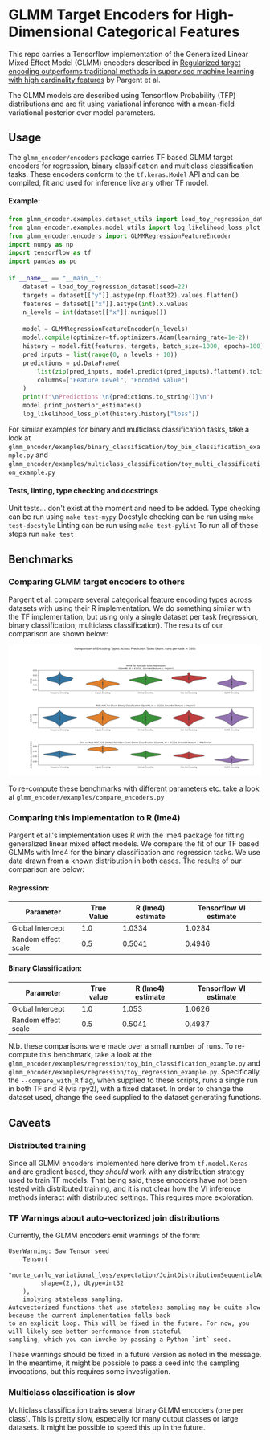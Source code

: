 # GLMM Target Encoders for High-Dimensional Categorical Features

This repo carries a Tensorflow implementation of the Generalized Linear Mixed Effect Model (GLMM) encoders described in
[Regularized target encoding outperforms traditional methods in supervised machine learning with high cardinality features](https://arxiv.org/pdf/2104.00629.pdf)
by Pargent et al.

The GLMM models are described using Tensorflow Probability (TFP) distributions and are fit
using variational inference with a mean-field variational posterior over model parameters.


## Usage

The `glmm_encoder/encoders` package carries TF based GLMM target encoders for regression, binary classification and 
multiclass classification tasks. These encoders conform to the `tf.keras.Model` API and can be compiled, fit and 
used for inference like any other TF model.

#### Example:

```python
from glmm_encoder.examples.dataset_utils import load_toy_regression_dataset
from glmm_encoder.examples.model_utils import log_likelihood_loss_plot
from glmm_encoder.encoders import GLMMRegressionFeatureEncoder
import numpy as np
import tensorflow as tf
import pandas as pd

if __name__ == "__main__":
    dataset = load_toy_regression_dataset(seed=22)
    targets = dataset[["y"]].astype(np.float32).values.flatten()
    features = dataset[["x"]].astype(int).x.values
    n_levels = int(dataset[["x"]].nunique())

    model = GLMMRegressionFeatureEncoder(n_levels)
    model.compile(optimizer=tf.optimizers.Adam(learning_rate=1e-2))
    history = model.fit(features, targets, batch_size=1000, epochs=100)
    pred_inputs = list(range(0, n_levels + 10))
    predictions = pd.DataFrame(
        list(zip(pred_inputs, model.predict(pred_inputs).flatten().tolist())),
        columns=["Feature Level", "Encoded value"]
    )
    print(f"\nPredictions:\n{predictions.to_string()}\n")
    model.print_posterior_estimates()
    log_likelihood_loss_plot(history.history["loss"])
```

For similar examples for binary and multiclass classification tasks, take a look at 
`glmm_encoder/examples/binary_classification/toy_bin_classification_example.py`
and `glmm_encoder/examples/multiclass_classification/toy_multi_classification_example.py`


#### Tests, linting, type checking and docstrings
Unit tests... don't exist at the moment and need to be added.
Type checking can be run using `make test-mypy`
Docstyle checking can be run using `make test-docstyle`
Linting can be run using `make test-pylint`
To run all of these steps run `make test`


## Benchmarks
### Comparing GLMM target encoders to others
Pargent et al. compare several categorical feature encoding types across datasets with using their R implementation. 
We do something similar with the TF implementation, but using only a single dataset per task (regression, 
binary classification, multiclass classification). The results of our comparison are shown below:

![Alt text](./Figure_1.png?raw=true "Figure 1.")

To re-compute these benchmarks with different parameters etc. take a look at `glmm_encoder/examples/compare_encoders.py`

### Comparing this implementation to R (lme4)
Pargent et al.'s implementation uses R with the lme4 package for fitting generalized linear mixed effect models. We
compare the fit of our TF based GLMMs with lme4 for the binary classification and regression tasks. We use data drawn
from a known distribution in both cases. The results of our comparison are below:

#### Regression:
|Parameter          |True Value|R (lme4) estimate|Tensorflow VI estimate|
|-------------------|----------|-----------------|----------------------|
|Global Intercept   |1.0       |1.0334           |1.0284                |
|Random effect scale|0.5       |0.5041           |0.4946                |

#### Binary Classification:
|Parameter          |True value|R (lme4) estimate|Tensorflow VI estimate|
|-------------------|----------|-----------------|----------------------|
|Global Intercept   |1.0       |1.053            |1.0626                |
|Random effect scale|0.5       |0.5041           |0.4937                |


N.b. these comparisons were made over a small number of runs. To re-compute this benchmark, take a look at the
`glmm_encoder/examples/regression/toy_bin_classification_example.py` and
`glmm_encoder/examples/regression/toy_regression_example.py`. Specifically, the `--compare_with_R` flag, when supplied
to these scripts, runs a single run in both TF and R (via rpy2), with a fixed dataset. In order to change the dataset
used, change the seed supplied to the dataset generating functions.

## Caveats
### Distributed training
Since all GLMM encoders implemented here derive from `tf.model.Keras` and are gradient based,
they _should_ work with any distribution strategy used to train TF models. That being said, these encoders have not been
tested with distributed training, and it is not clear how the VI inference methods interact with distributed settings.
This requires more exploration.

### TF Warnings about auto-vectorized join distributions
Currently, the GLMM encoders emit warnings of the form:
```buildoutcfg
UserWarning: Saw Tensor seed 
    Tensor(
        "monte_carlo_variational_loss/expectation/JointDistributionSequentialAutoBatched/log_prob/Const:0", 
         shape=(2,), dtype=int32
    ),
    implying stateless sampling. 
Autovectorized functions that use stateless sampling may be quite slow because the current implementation falls back
to an explicit loop. This will be fixed in the future. For now, you will likely see better performance from stateful
sampling, which you can invoke by passing a Python `int` seed.
```

These warnings should be fixed in a future version as noted in the message. In the meantime, it might be possible to
pass a seed into the sampling invocations, but this requires some investigation.

### Multiclass classification is slow
Multiclass classification trains several binary GLMM encoders (one per class). This is pretty slow, especially for many
output classes or large datasets. It might be possible to speed this up in the future.